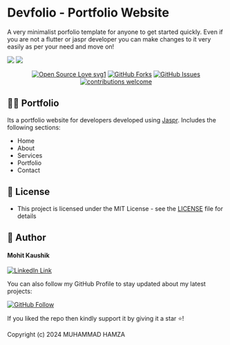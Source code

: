 # Devfolio - Portfolio Website

A very minimalist porfolio template for anyone to get started quickly. Even if you are not a flutter or jaspr developer you can make changes to it very easily as per your need and move on!

<img src="https://github.com/user-attachments/assets/f0b9d501-5412-4eea-afd6-1315c5f01ac0">

<img src="https://github.com/user-attachments/assets/23ed7299-2ef1-43ef-b014-ecf94aac7e0f">

<br>

<div align="center">

[![Open Source Love svg1](https://badges.frapsoft.com/os/v1/open-source.svg?v=103)](#)
[![GitHub Forks](https://img.shields.io/github/forks/saadhaxxan/Car_Game_Python_Pygame.svg?style=social&label=Fork&maxAge=2592000)](#)
[![GitHub Issues](https://img.shields.io/github/issues/saadhaxxan/Car_Game_Python_Pygame.svg?style=flat&label=Issues&maxAge=2592000)](#)
[![contributions welcome](https://img.shields.io/badge/contributions-welcome-brightgreen.svg?style=flat&label=Contributions&colorA=red&colorB=black	)](#)

</div>

## 🧑‍💻 Portfolio
Its a portfolio website for developers developed using [Jaspr](https://docs.page/schultek/jaspr). Includes the following sections:
- Home
- About
- Services
- Portfolio
- Contact


## 🔑 License
- This project is licensed under the MIT License - see the [LICENSE](LICENSE.md) file for details

## 🧑 Author

#### Mohit Kaushik
[![LinkedIn Link](https://img.shields.io/badge/Connect-Hamza-blue.svg?logo=linkedin&longCache=true&style=social&label=Connect
)](https://www.linkedin.com/in/mohitkau1010/)

You can also follow my GitHub Profile to stay updated about my latest projects:

[![GitHub Follow](https://img.shields.io/badge/Connect-Hamza-blue.svg?logo=Github&longCache=true&style=social&label=Follow)](https://www.linkedin.com/in/mohitkau1010/)

If you liked the repo then kindly support it by giving it a star ⭐!

Copyright (c) 2024 MUHAMMAD HAMZA